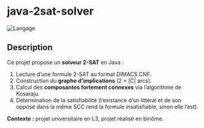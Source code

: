 # java-2sat-solver

![Langage](https://img.shields.io/badge/langage-Java-blue.svg)  

## Description

Ce projet propose un **solveur 2-SAT** en Java :  
1. Lecture d’une formule 2-SAT au format DIMACS CNF.  
2. Construction du **graphe d’implications** (2 × |C| arcs).  
3. Calcul des **composantes fortement connexes** via l’algorithme de Kosaraju.  
4. Détermination de la satisfiabilité (l’existance d’un littéral et de son opposé dans la même SCC rend la formule insatisfiable, sinon elle l’est).

**Contexte :** projet universitaire en L3, projet réalisé en binôme.
